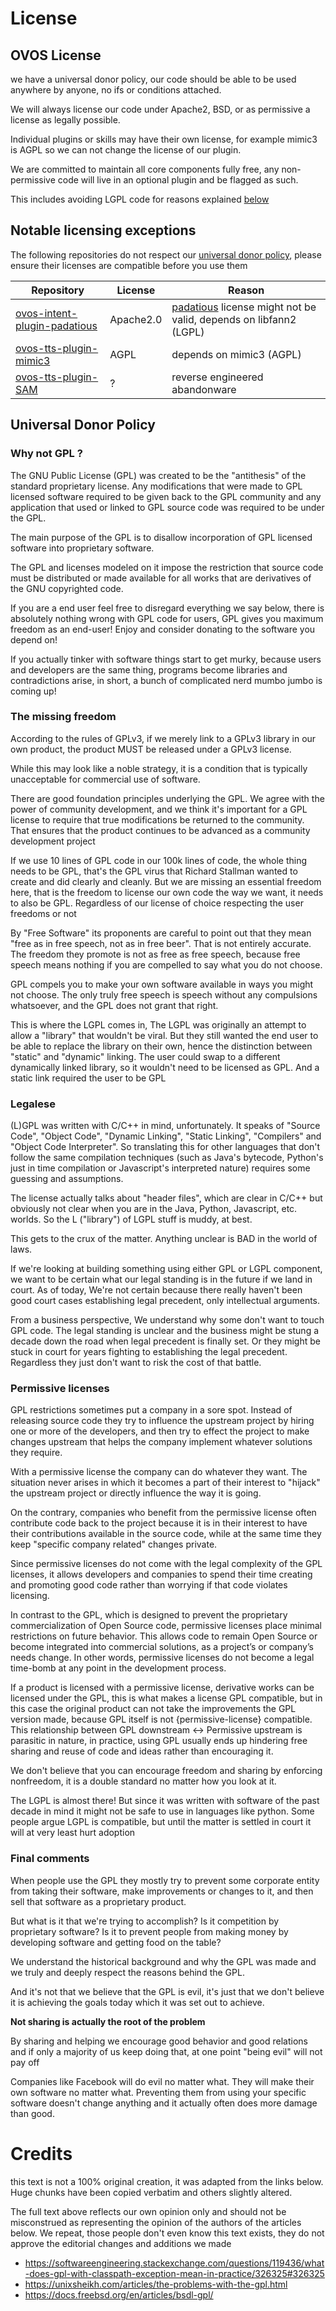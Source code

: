 # License

## OVOS License

we have a universal donor policy, our code should be able to be used anywhere by anyone, no ifs or conditions attached.

We will always license our code under Apache2, BSD, or as permissive a license as legally possible.

Individual plugins or skills may have their own license, for example mimic3 is AGPL so we can not change the license of
our plugin.

We are committed to maintain all core components fully free, any non-permissive code will live in an optional plugin and be flagged
as such.

This includes avoiding LGPL code for reasons explained [below](#legalese)


## Notable licensing exceptions

The following repositories do not respect our [universal donor policy](#how-is-ovos-licensed), please ensure their
licenses are compatible before you use them

| Repository                                                                                  | License   | Reason                                                                                                     |
|---------------------------------------------------------------------------------------------|-----------|------------------------------------------------------------------------------------------------------------|
| [ovos-intent-plugin-padatious](https://github.com/OpenVoiceOS/ovos-intent-plugin-padatious) | Apache2.0 | [padatious](https://github.com/MycroftAI/padatious) license might not be valid, depends on libfann2 (LGPL) |
| [ovos-tts-plugin-mimic3](https://github.com/OpenVoiceOS/ovos-tts-plugin-mimic3)             | AGPL      | depends on mimic3 (AGPL)                                                                                   |
| [ovos-tts-plugin-SAM](https://github.com/OpenVoiceOS/ovos-tts-plugin-SAM)                   | ?         | reverse engineered abandonware                                                                             |


## Universal Donor Policy 

### Why not GPL ?

The GNU Public License (GPL) was created to be the "antithesis" of the standard proprietary license. 
Any modifications that were made to GPL licensed software required to be given back to the GPL community and any application that used or linked to GPL source code was required to be under the GPL.

The main purpose of the GPL is to disallow incorporation of GPL licensed software into proprietary software.

The GPL and licenses modeled on it impose the restriction that source code must be distributed or made available for all works that are derivatives of the GNU copyrighted code.

If you are a end user feel free to disregard everything we say below, there is absolutely nothing wrong with GPL code for users, GPL gives you maximum freedom as an end-user! Enjoy and consider donating to the software you depend on!

If you actually tinker with software things start to get murky, because users and developers are the same thing, programs become libraries and contradictions arise, in short, a bunch of complicated nerd mumbo jumbo is coming up!

### The missing freedom

According to the rules of GPLv3, if we merely link to a GPLv3 library in our own product, the product MUST be released under a GPLv3 license.

While this may look like a noble strategy, it is a condition that is typically unacceptable for commercial use of software.

There are good foundation principles underlying the GPL. We agree with the power of community development, and we think it's important for a GPL license to require that true modifications be returned to the community. That ensures that the product continues to be advanced as a community development project

If we use 10 lines of GPL code in our 100k lines of code, the whole thing needs to be GPL, that's the GPL virus that Richard Stallman wanted to create and did clearly and cleanly.
But we are missing an essential freedom here, that is the freedom to license our own code the way we want, it needs to also be GPL. Regardless of our license of choice respecting the user freedoms or not

By "Free Software" its proponents are careful to point out that they mean "free as in free speech, not as in free beer". That is not entirely accurate. The freedom they promote is not as free as free speech, because free speech means nothing if you are compelled to say what you do not choose. 

GPL compels you to make your own software available in ways you might not choose. The only truly free speech is speech without any compulsions whatsoever, and the GPL does not grant that right. 

This is where the LGPL comes in, The LGPL was originally an attempt to allow a "library" that wouldn't be viral.
But they still wanted the end user to be able to replace the library on their own, hence the distinction between "static" and "dynamic" linking. The user could swap to a different dynamically linked library, so it wouldn't need to be licensed as GPL. And a static link required the user to be GPL

### Legalese

(L)GPL was written with C/C++ in mind, unfortunately. It speaks of "Source Code", "Object Code", "Dynamic Linking", "Static Linking", "Compilers" and "Object Code Interpreter". 
So translating this for other languages that don't follow the same compilation techniques (such as Java's bytecode, Python's just in time compilation or Javascript's interpreted nature) requires some guessing and assumptions.

The license actually talks about "header files", which are clear in C/C++ but obviously not clear when you are in the Java, Python, Javascript, etc. worlds. 
So the L ("library") of LGPL stuff is muddy, at best.

This gets to the crux of the matter. Anything unclear is BAD in the world of laws.

If we're looking at building something using either GPL or LGPL component, we want to be certain what our legal standing is in the future if we land in court. As of today, 
We're not certain because there really haven't been good court cases establishing legal precedent, only intellectual arguments.

From a business perspective, We understand why some don't want to touch GPL code. 
The legal standing is unclear and the business might be stung a decade down the road when legal precedent is finally set. 
Or they might be stuck in court for years fighting to establishing the legal precedent. 
Regardless they just don't want to risk the cost of that battle.

### Permissive licenses

GPL restrictions sometimes put a company in a sore spot. Instead of releasing source code they try to influence the upstream project by hiring one or more of the developers, and then try to effect the project to make changes upstream that helps the company implement whatever solutions they require.

With a permissive license the company can do whatever they want. The situation never arises in which it becomes a part of their interest to "hijack" the upstream project or directly influence the way it is going.

On the contrary, companies who benefit from the permissive license often contribute code back to the project because it is in their interest to have their contributions available in the source code, while at the same time they keep "specific company related" changes private.

Since permissive licenses do not come with the legal complexity of the GPL licenses, it allows developers and companies to spend their time creating and promoting good code rather than worrying if that code violates licensing.

In contrast to the GPL, which is designed to prevent the proprietary commercialization of Open Source code, permissive licenses place minimal restrictions on future behavior. This allows code to remain Open Source or become integrated into commercial solutions, as a project’s or company’s needs change. In other words, permissive licenses do not become a legal time-bomb at any point in the development process.

If a product is licensed with a permissive license, derivative works can be licensed under the GPL, this is what makes a license GPL compatible, but in this case the original product can not take the improvements the GPL version made, because GPL itself is not {permissive-license} compatible.
This relationship between GPL downstream <-> Permissive upstream is parasitic in nature, in practice, using GPL usually ends up hindering free sharing and reuse of code and ideas rather than encouraging it.

We don't believe that you can encourage freedom and sharing by enforcing nonfreedom, it is a double standard no matter how you look at it.

The LGPL is almost there! But since it was written with software of the past decade in mind it might not be safe to use in languages like python. Some people argue LGPL is compatible, but until the matter is settled in court it will at very least hurt adoption

### Final comments

When people use the GPL they mostly try to prevent some corporate entity from taking their software, make improvements or changes to it, and then sell that software as a proprietary product.

But what is it that we're trying to accomplish? Is it competition by proprietary software? Is it to prevent people from making money by developing software and getting food on the table?

We understand the historical background and why the GPL was made and we truly and deeply respect the reasons behind the GPL. 

And it's not that we believe that the GPL is evil, it's just that we don't believe it is achieving the goals today which it was set out to achieve. 

**Not sharing is actually the root of the problem**

By sharing and helping we encourage good behavior and good relations and if only a majority of us keep doing that, at one point "being evil" will not pay off

Companies like Facebook will do evil no matter what.
They will make their own software no matter what. 
Preventing them from using your specific software doesn't change anything and it actually often does more damage than good. 

# Credits

this text is not a 100% original creation, it was adapted from the links below. Huge chunks have been copied verbatim and others slightly altered. 

The full text above reflects our own opinion only and should not be misconstrued as representing the opinion of the authors of the articles below. 
We repeat, those people don't even know this text exists, they do not approve the editorial changes and additions we made

- https://softwareengineering.stackexchange.com/questions/119436/what-does-gpl-with-classpath-exception-mean-in-practice/326325#326325
- https://unixsheikh.com/articles/the-problems-with-the-gpl.html
- https://docs.freebsd.org/en/articles/bsdl-gpl/